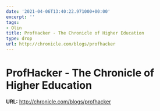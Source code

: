 ```yaml
---
date: '2021-04-06T13:40:22.971000+00:00'
excerpt: ''
tags:
- Olin
title: ProfHacker - The Chronicle of Higher Education
type: drop
url: http://chronicle.com/blogs/profhacker
---
```


# ProfHacker - The Chronicle of Higher Education

**URL:** http://chronicle.com/blogs/profhacker
